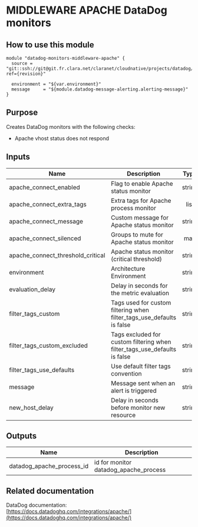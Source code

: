 # MIDDLEWARE APACHE DataDog monitors

## How to use this module

```
module "datadog-monitors-middleware-apache" {
  source = "git::ssh://git@git.fr.clara.net/claranet/cloudnative/projects/datadog/terraform/monitors.git//middleware/apache?ref={revision}"

  environment = "${var.environment}"
  message     = "${module.datadog-message-alerting.alerting-message}"
}

```

## Purpose

Creates DataDog monitors with the following checks:

- Apache vhost status does not respond
## Inputs

| Name | Description | Type | Default | Required |
|------|-------------|:----:|:-----:|:-----:|
| apache\_connect\_enabled | Flag to enable Apache status monitor | string | `"true"` | no |
| apache\_connect\_extra\_tags | Extra tags for Apache process monitor | list | `[]` | no |
| apache\_connect\_message | Custom message for Apache status monitor | string | `""` | no |
| apache\_connect\_silenced | Groups to mute for Apache status monitor | map | `{}` | no |
| apache\_connect\_threshold\_critical | Apache status monitor (critical threshold) | string | `"1.1754943508222875e-38"` | no |
| environment | Architecture Environment | string | n/a | yes |
| evaluation\_delay | Delay in seconds for the metric evaluation | string | `"15"` | no |
| filter\_tags\_custom | Tags used for custom filtering when filter_tags_use_defaults is false | string | `"*"` | no |
| filter\_tags\_custom\_excluded | Tags excluded for custom filtering when filter_tags_use_defaults is false | string | `""` | no |
| filter\_tags\_use\_defaults | Use default filter tags convention | string | `"true"` | no |
| message | Message sent when an alert is triggered | string | n/a | yes |
| new\_host\_delay | Delay in seconds before monitor new resource | string | `"300"` | no |

## Outputs

| Name | Description |
|------|-------------|
| datadog\_apache\_process\_id | id for monitor datadog_apache_process |

## Related documentation

DataDog documentation: [https://docs.datadoghq.com/integrations/apache/](https://docs.datadoghq.com/integrations/apache/)
